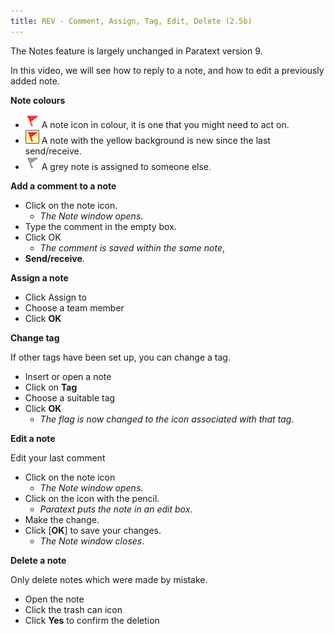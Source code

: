 ```yaml
---
title: REV - Comment, Assign, Tag, Edit, Delete (2.5b)
---
```

The Notes feature is largely unchanged in Paratext version 9.

In this video, we will see how to reply to a note, and how to edit a previously added note.

**Note colours**

- ![](../media/af2265719adde77e6c37fe29d53837a0.png) A note icon in colour, it is one that you might need to act on.
- ![](../media/d75a709de0625acdd2d5606b881713c7.jpeg) 
A note with the yellow background is new since the last send/receive.
- ![](../media/52011900797d9603380805140bdf824b.png) A grey note is assigned to someone else.

**Add a comment to a note**

-  Click on the note icon.
   -  *The Note window opens*.
-  Type the comment in the empty box.
-  Click OK
    -  *The comment is saved within the same note*,
-  **Send/receive**.

**Assign a note**

-  Click Assign to
-  Choose a team member
-  Click **OK**

**Change tag**

If other tags have been set up, you can change a tag.

-  Insert or open a note
-  Click on **Tag**
-  Choose a suitable tag
-  Click **OK**
    -  *The flag is now changed to the icon associated with that tag*.

**Edit a note**

Edit your last comment

-  Click on the note icon
    -  *The Note window opens*.
-  Click on the icon with the pencil.
    -  *Paratext puts the note in an edit box*.
-  Make the change.
-  Click [**OK**] to save your changes.
    -  *The Note window closes*.


**Delete a note**

Only delete notes which were made by mistake.

-  Open the note
-  Click the trash can icon
-  Click **Yes** to confirm the deletion
